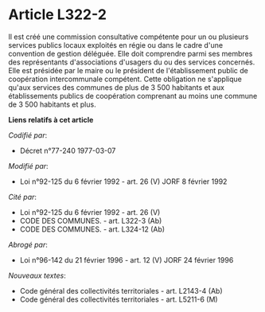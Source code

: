 # Article L322-2

Il est créé une commission consultative compétente pour un ou plusieurs services publics locaux exploités en régie ou dans le
cadre d'une convention de gestion déléguée. Elle doit comprendre parmi ses membres des représentants d'associations d'usagers
du ou des services concernés. Elle est présidée par le maire ou le président de l'établissement public de coopération
intercommunale compétent. Cette obligation ne s'applique qu'aux services des communes de plus de 3 500 habitants et aux
établissements publics de coopération comprenant au moins une commune de 3 500 habitants et plus.

**Liens relatifs à cet article**

_Codifié par_:

  - Décret n°77-240 1977-03-07

_Modifié par_:

  - Loi n°92-125 du 6 février 1992 - art. 26 (V) JORF 8 février 1992

_Cité par_:

  - Loi n°92-125 du 6 février 1992 - art. 26 (V)
  - CODE DES COMMUNES. - art. L322-3 (Ab)
  - CODE DES COMMUNES. - art. L324-12 (Ab)

_Abrogé par_:

  - Loi n°96-142 du 21 février 1996 - art. 12 (V) JORF 24 février 1996

_Nouveaux textes_:

  - Code général des collectivités territoriales - art. L2143-4 (Ab)
  - Code général des collectivités territoriales - art. L5211-6 (M)
